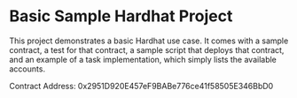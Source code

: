 # Basic Sample Hardhat Project

This project demonstrates a basic Hardhat use case. It comes with a sample contract, a test for that contract, a sample script that deploys that contract, and an example of a task implementation, which simply lists the available accounts.

Contract Address:
0x2951D920E457eF9BABe776ce41f58505E346BbD0

